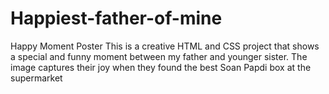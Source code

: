 # Happiest-father-of-mine
Happy Moment Poster This is a creative HTML and CSS project that shows a special and funny moment between my father and younger sister. The image captures their joy when they found the best Soan Papdi box at the supermarket
